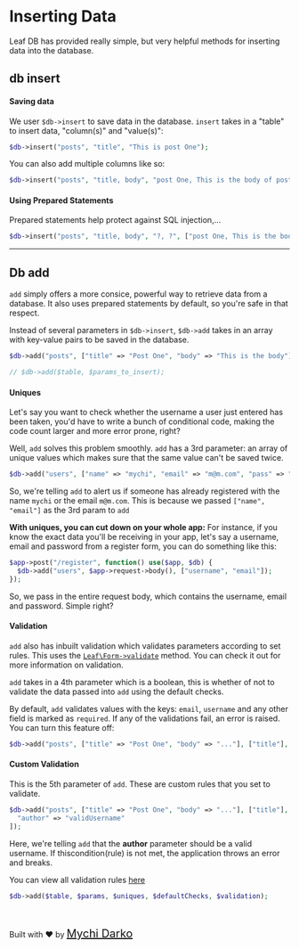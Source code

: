 # Inserting Data

Leaf DB has provided really simple, but very helpful methods for inserting data into the database.

<!-- -->

## db insert

#### Saving data

We user `$db->insert` to save data in the database. `insert` takes in a "table" to insert data, "column(s)" and "value(s)":

```php
$db->insert("posts", "title", "This is post One");
```

You can also add multiple columns like so:

```php
$db->insert("posts", "title, body", "post One, This is the body of post One");
```

#### Using Prepared Statements

Prepared statements help protect against SQL injection,...

```php
$db->insert("posts", "title, body", "?, ?", ["post One, This is the body of post One"]);
```

<hr>

## Db add

`add` simply offers a more consice, powerful way to retrieve data from a database. It also uses prepared statements by default, so you're safe in that respect.

Instead of several parameters in `$db->insert`, `$db->add` takes in an array with key-value pairs to be saved in the database.

```php
$db->add("posts", ["title" => "Post One", "body" => "This is the body"]);

// $db->add($table, $params_to_insert);
```

#### Uniques

Let's say you want to check whether the username a user just entered has been taken, you'd have to write a bunch of conditional code, making the code count larger and more error prone, right?

Well, `add` solves this problem smoothly. `add` has a 3rd parameter: an array of unique values which makes sure that the same value can't be saved twice.

```php
$db->add("users", ["name" => "mychi", "email" => "m@m.com", "pass" => "1234"], ["name", "email"]);
```

So, we're telling `add` to alert us if someone has already registered with the name `mychi` or the email `m@m.com`. This is because we passed `["name", "email"]` as the 3rd param to `add`

**With uniques, you can cut down on your whole app:**
For instance, if you know the exact data you'll be receiving in your app, let's say a username, email and password from a register form, you can do something like this:

```php
$app->post("/register", function() use($app, $db) {
  $db->add("users", $app->request->body(), ["username", "email"]);
});
```

So, we pass in the entire request body, which contains the username, email and password. Simple right?

#### Validation

`add` also has inbuilt validation which validates parameters according to set rules. This uses the [`Leaf\Form->validate`](leaf/v/2.5.0/core/forms) method. You can check it out for more information on validation.

`add` takes in a 4th parameter which is a boolean, this is whether of not to validate the data passed into `add` using the default checks.

By default, `add` validates values with the keys: `email`, `username` and any other field is marked as `required`. If any of the validations fail, an error is raised. You can turn this feature off:

```php
$db->add("posts", ["title" => "Post One", "body" => "..."], ["title"], false);
```

#### Custom Validation

This is the 5th parameter of `add`. These are custom rules that you set to validate.

```php
$db->add("posts", ["title" => "Post One", "body" => "..."], ["title"], false, [
  "author" => "validUsername"
]);
```

Here, we're telling `add` that the **author** parameter should be a valid username. If thiscondition(rule) is not met, the application throws an error and breaks.

You can view all validation rules [here](leaf/v/2.5.0/core/form?id=validation)

```php
$db->add($table, $params, $uniques, $defaultChecks, $validation);
```

<br>

<br>
Built with ❤ by <a href="https://mychi.netlify.app" style="font-size: 20px; color: #111;" target="_blank">Mychi Darko</a>
